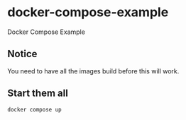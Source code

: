 # docker-compose-example
Docker Compose Example

## Notice
You need to have all the images build before this will work.

## Start them all
``` bash
docker compose up
```